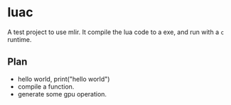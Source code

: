 # luac

A test project to use mlir. It compile the lua code to a exe, and run with a `c` runtime.

## Plan

* hello world,  print("hello world")
* compile a function.
* generate some gpu operation.
